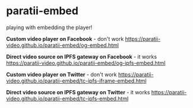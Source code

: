 # paratii-embed
playing with embedding the player!

**Custom video player on Facebook** - don't work
https://paratii-video.github.io/paratii-embed/og-embed.html

**Direct video source on IPFS gateway on Facebook** - it works
https://paratii-video.github.io/paratii-embed/og-ipfs-embed.html

**Custom video player on Twitter** - don't work
https://paratii-video.github.io/paratii-embed/tc-ipfs-iframe-embed.html

**Direct video source on IPFS gateway on Twitter** - it works
https://paratii-video.github.io/paratii-embed/tc-ipfs-embed.html

